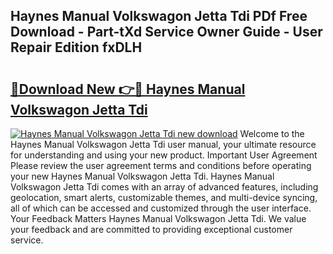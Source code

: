 ## Haynes Manual Volkswagon Jetta Tdi PDf Free Download - Part-tXd Service Owner Guide - User Repair Edition fxDLH

# <h2><a href="http://bc84246.oget.top/?id=Haynes+Manual+Volkswagon+Jetta+Tdi">🔗Download New 👉🔴 Haynes Manual Volkswagon Jetta Tdi</a></h2>

[![Haynes Manual Volkswagon Jetta Tdi new download](https://i.imgur.com/5g1atiW.png)](http://bc84246.oget.top/?id=Haynes+Manual+Volkswagon+Jetta+Tdi)
Welcome to the Haynes Manual Volkswagon Jetta Tdi user manual, your ultimate resource for understanding and using your new product. Important User Agreement Please review the user agreement terms and conditions before operating your new Haynes Manual Volkswagon Jetta Tdi. Haynes Manual Volkswagon Jetta Tdi comes with an array of advanced features, including geolocation, smart alerts, customizable themes, and multi-device syncing, all of which can be accessed and customized through the user interface. Your Feedback Matters Haynes Manual Volkswagon Jetta Tdi. We value your feedback and are committed to providing exceptional customer service.
